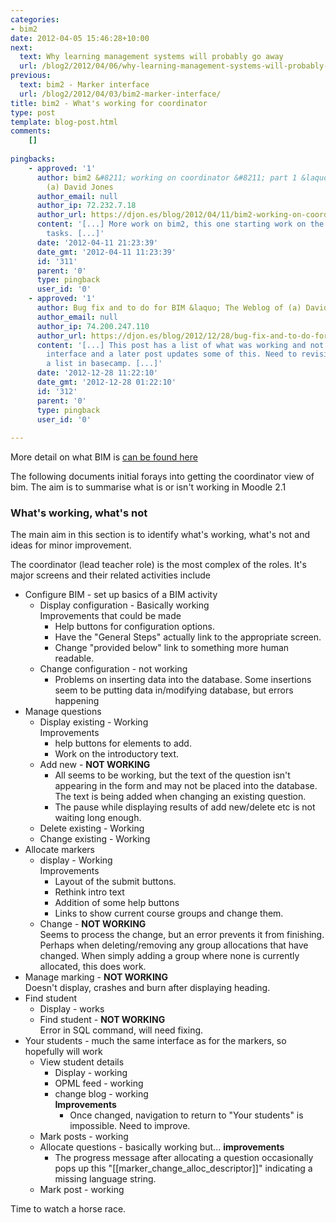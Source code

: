 ```yaml
---
categories:
- bim2
date: 2012-04-05 15:46:28+10:00
next:
  text: Why learning management systems will probably go away
  url: /blog2/2012/04/06/why-learning-management-systems-will-probably-go-away/
previous:
  text: bim2 - Marker interface
  url: /blog2/2012/04/03/bim2-marker-interface/
title: bim2 - What's working for coordinator
type: post
template: blog-post.html
comments:
    []
    
pingbacks:
    - approved: '1'
      author: bim2 &#8211; working on coordinator &#8211; part 1 &laquo; The Weblog of
        (a) David Jones
      author_email: null
      author_ip: 72.232.7.18
      author_url: https://djon.es/blog/2012/04/11/bim2-working-on-coordinator-part-1/
      content: '[...] More work on bim2, this one starting work on the previously identified
        tasks. [...]'
      date: '2012-04-11 21:23:39'
      date_gmt: '2012-04-11 11:23:39'
      id: '311'
      parent: '0'
      type: pingback
      user_id: '0'
    - approved: '1'
      author: Bug fix and to do for BIM &laquo; The Weblog of (a) David Jones
      author_email: null
      author_ip: 74.200.247.110
      author_url: https://djon.es/blog/2012/12/28/bug-fix-and-to-do-for-bim/
      content: '[...] This post has a list of what was working and not with the coordinator
        interface and a later post updates some of this. Need to revisit these and start
        a list in basecamp. [...]'
      date: '2012-12-28 11:22:10'
      date_gmt: '2012-12-28 01:22:10'
      id: '312'
      parent: '0'
      type: pingback
      user_id: '0'
    
---
```

More detail on what BIM is [can be found here](/blog2/research/bam-blog-aggregation-management/)

The following documents initial forays into getting the coordinator view of bim. The aim is to summarise what is or isn't working in Moodle 2.1

### What's working, what's not

The main aim in this section is to identify what's working, what's not and ideas for minor improvement.

The coordinator (lead teacher role) is the most complex of the roles. It's major screens and their related activities include

- Configure BIM - set up basics of a BIM activity
    - Display configuration - Basically working  
        Improvements that could be made
        - Help buttons for configuration options.
        - Have the "General Steps" actually link to the appropriate screen.
        - Change "provided below" link to something more human readable.
    - Change configuration - not working
        - Problems on inserting data into the database. Some insertions seem to be putting data in/modifying database, but errors happening
- Manage questions
    - Display existing - Working  
        Improvements
        - help buttons for elements to add.
        - Work on the introductory text.
    - Add new - **NOT WORKING**
        - All seems to be working, but the text of the question isn't appearing in the form and may not be placed into the database. The text is being added when changing an existing question.
        - The pause while displaying results of add new/delete etc is not waiting long enough.
    - Delete existing - Working
    - Change existing - Working
- Allocate markers
    - display - Working  
        Improvements
        - Layout of the submit buttons.
        - Rethink intro text
        - Addition of some help buttons
        - Links to show current course groups and change them.
    - Change - **NOT WORKING**  
        Seems to process the change, but an error prevents it from finishing. Perhaps when deleting/removing any group allocations that have changed. When simply adding a group where none is currently allocated, this does work.
- Manage marking - **NOT WORKING**  
    Doesn't display, crashes and burn after displaying heading.
- Find student
    - Display - works
    - Find student - **NOT WORKING**  
        Error in SQL command, will need fixing.
- Your students - much the same interface as for the markers, so hopefully will work
    - View student details
        - Display - working
        - OPML feed - working
        - change blog - working  
            **Improvements**
            - Once changed, navigation to return to "Your students" is impossible. Need to improve.
    - Mark posts - working
    - Allocate questions - basically working but... **improvements**
        - The progress message after allocating a question occasionally pops up this "\[\[marker\_change\_alloc\_descriptor\]\]" indicating a missing language string.
    - Mark post - working

Time to watch a horse race.